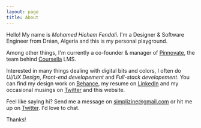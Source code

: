 ```yaml
---
layout: page
title: About
---
```


Hello! My name is *Mohamed Hichem Fendali*. I'm a Designer & Software Engineer from Dréan, Algeria and this is my personal playground.

Among other things, I'm currently a co-founder & manager of [Pinnovate](https://pinnovate.io), the team behind [Coursella](https://www.coursella.com) LMS.

Interested in many things dealing with digital bits and colors, I often do *UI/UX Design*, *Front-end developement* and *Full-stack developement*. You can find my design work on [Behance](https://behance.net/hfend), my resume on [LinkedIn](https://www.linkedin.com/in/mhfendali) and my occasional musings on [Twitter](https://twitter.com/_hfend) and this website.

Feel like saying hi? Send me a message on [simplizine@gmail.com](mailto:simplizine@gmail.com) or hit me up on [Twitter](https://twitter.com/_hfend). I'd love to chat.

Thanks!
